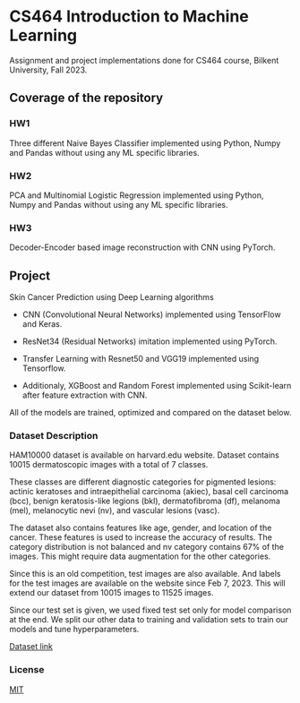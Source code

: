 # CS464 Introduction to Machine Learning
Assignment and project implementations done for CS464 course, Bilkent University, Fall 2023.

## Coverage of the repository

### HW1
Three different Naive Bayes Classifier implemented using Python, Numpy and Pandas without using any ML specific libraries.

### HW2
PCA and Multinomial Logistic Regression implemented using Python, Numpy and Pandas without using any ML specific libraries.

### HW3
Decoder-Encoder based image reconstruction with CNN using PyTorch.

## Project

Skin Cancer Prediction using Deep Learning algorithms

* CNN (Convolutional Neural Networks) implemented using TensorFlow and Keras.

* ResNet34 (Residual Networks) imitation implemented using PyTorch.

* Transfer Learning with Resnet50 and VGG19 implemented using Tensorflow.

* Additionaly, XGBoost and Random Forest implemented using Scikit-learn after feature extraction with CNN.

All of the models are trained, optimized and compared on the dataset below.


### Dataset Description

HAM10000 dataset is available on harvard.edu website. Dataset contains 10015 dermatoscopic images with a total of 7 classes. 

These classes are different diagnostic categories for pigmented lesions: actinic keratoses and intraepithelial carcinoma (akiec), basal cell carcinoma (bcc), benign keratosis-like legions (bkl), dermatofibroma (df), melanoma (mel), melanocytic nevi (nv), and vascular lesions (vasc). 

The dataset also contains features like age, gender, and location of the cancer. These features is used to increase the accuracy of results. The category distribution is not balanced and nv category contains 67% of the images. This might require data augmentation for the other categories.

Since this is an old competition, test images are also available. And labels for the test images are available on the website since Feb 7, 2023. This will extend our dataset from 10015 images to 11525 images.

Since our test set is given, we used fixed test set only for model comparison at the end. We split our other data to training and validation sets to train our models and tune hyperparameters.

[Dataset link](https://dataverse.harvard.edu/dataset.xhtml?persistentId=doi:10.7910/DVN/DBW86T)

### License

[MIT](https://choosealicense.com/licenses/mit/)
